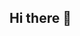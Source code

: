 ## Hi there 👋

<!--
**jswilkinSMU/jswilkinSMU** is a ✨ _special_ ✨ repository because its `README.md` (this file) appears on your GitHub profile.

# 👋 Hi, I'm Jacob Wilkin!

Welcome to my GitHub profile! I'm **Jacob Wilkin**, a passionate [your role, e.g., "Software Developer," "Web Designer," "Data Scientist"] dedicated to creating meaningful projects and solving challenging problems. I love using technology to bring ideas to life and continuously strive to learn and grow in my field.

---

## 🌟 About Me

- 🔭 I’m currently working on: [Your current project or area of focus, e.g., "building web applications" or "exploring machine learning"]
- 🌱 I’m currently learning: [What you're learning, e.g., "React.js," "Kubernetes," or "data engineering"]
- 👯 I’m looking to collaborate on: [What you'd love to collaborate on, e.g., "open-source projects" or "web development challenges"]
- ⚡ Fun fact: [Something unique about you, e.g., "I love hiking and photography."]

---

## 🛠️ Skills & Technologies

Here are some of the tools and technologies I work with:

- **Programming Languages**: [List languages, e.g., Python, JavaScript, Java]
- **Frameworks & Libraries**: [List frameworks, e.g., React, Django, Node.js]
- **Tools & Platforms**: [List tools, e.g., Git, Docker, AWS]
- **Other Expertise**: [List any other skills, e.g., UX design, database management]

---

## 📂 Featured Projects

Here are some projects I've worked on:

- **[Project Name](#)**: [Brief description of what the project does]
- **[Project Name](#)**: [Another project with a short description]
- **[Project Name](#)**: [Another project or accomplishment worth highlighting]

Check out all my repositories [here](#)!

---

## 🌐 Connect with Me

Feel free to reach out or connect with me through the following platforms:

- 🌍 **Portfolio**: [Jacob Wilkin's Website](https://sites.google.com/view/jacobwilkin/home)
- 💼 **LinkedIn**: [Your LinkedIn Profile](#)
- 📧 **Email**: [your-email@example.com](mailto:your-email@example.com)

---

## 📊 GitHub Stats

![Jacob's GitHub Stats](https://github-readme-stats.vercel.app/api?username=your-github-username&show_icons=true&theme=radical)
![Top Languages](https://github-readme-stats.vercel.app/api/top-langs/?username=your-github-username&layout=compact&theme=radical)

---

Thank you for visiting my profile! Let’s build something amazing together. 🚀
